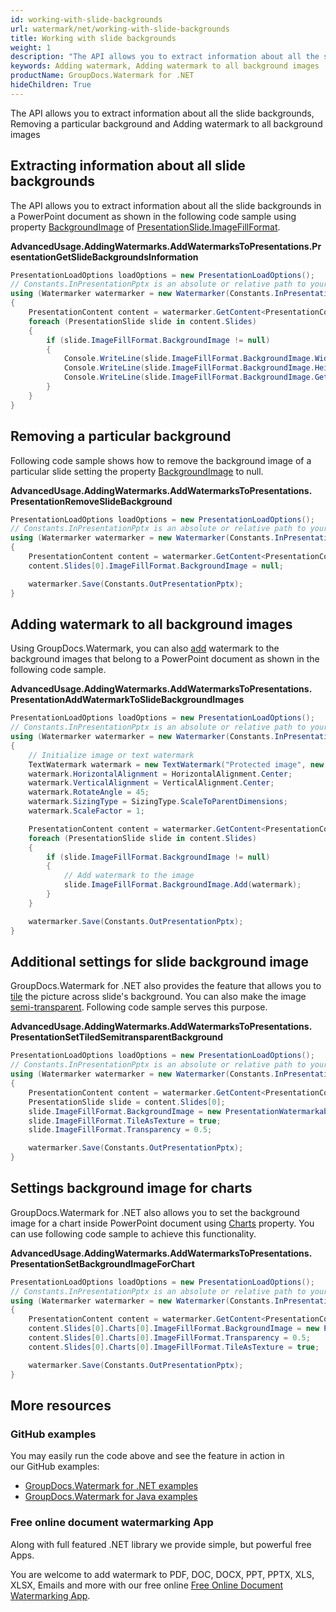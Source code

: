 ```yaml
---
id: working-with-slide-backgrounds
url: watermark/net/working-with-slide-backgrounds
title: Working with slide backgrounds
weight: 1
description: "The API allows you to extract information about all the slide backgrounds, Removing a particular background and Adding watermark to all background images"
keywords: Adding watermark, Adding watermark to all background images
productName: GroupDocs.Watermark for .NET
hideChildren: True
---
```


The API allows you to extract information about all the slide backgrounds, Removing a particular background and Adding watermark to all background images

## Extracting information about all slide backgrounds

The API allows you to extract information about all the slide backgrounds in a PowerPoint document as shown in the following code sample using property [BackgroundImage](https://apireference.groupdocs.com/net/watermark/groupdocs.watermark.contents.presentation/presentationimagefillformat/properties/backgroundimage) of [PresentationSlide.ImageFillFormat](https://apireference.groupdocs.com/net/watermark/groupdocs.watermark.contents.presentation/presentationbaseslide/properties/imagefillformat).

**AdvancedUsage.AddingWatermarks.AddWatermarksToPresentations.PresentationGetSlideBackgroundsInformation**

```csharp
PresentationLoadOptions loadOptions = new PresentationLoadOptions();
// Constants.InPresentationPptx is an absolute or relative path to your document. Ex: @"C:\Docs\presentation.pptx"
using (Watermarker watermarker = new Watermarker(Constants.InPresentationPptx, loadOptions))
{
    PresentationContent content = watermarker.GetContent<PresentationContent>();
    foreach (PresentationSlide slide in content.Slides)
    {
        if (slide.ImageFillFormat.BackgroundImage != null)
        {
            Console.WriteLine(slide.ImageFillFormat.BackgroundImage.Width);
            Console.WriteLine(slide.ImageFillFormat.BackgroundImage.Height);
            Console.WriteLine(slide.ImageFillFormat.BackgroundImage.GetBytes().Length);
        }
    }
}
```

## Removing a particular background

Following code sample shows how to remove the background image of a particular slide setting the property [BackgroundImage](https://apireference.groupdocs.com/net/watermark/groupdocs.watermark.contents.presentation/presentationimagefillformat/properties/backgroundimage) to null.

**AdvancedUsage.AddingWatermarks.<WBR>AddWatermarksToPresentations.<WBR>PresentationRemoveSlideBackground**

```csharp
PresentationLoadOptions loadOptions = new PresentationLoadOptions();
// Constants.InPresentationPptx is an absolute or relative path to your document. Ex: @"C:\Docs\presentation.pptx"
using (Watermarker watermarker = new Watermarker(Constants.InPresentationPptx, loadOptions))
{
    PresentationContent content = watermarker.GetContent<PresentationContent>();
    content.Slides[0].ImageFillFormat.BackgroundImage = null;

    watermarker.Save(Constants.OutPresentationPptx);
}
```

## Adding watermark to all background images

Using GroupDocs.Watermark, you can also [add](https://apireference.groupdocs.com/net/watermark/groupdocs.watermark.contents.image/watermarkableimage/methods/add) watermark to the background images that belong to a PowerPoint document as shown in the following code sample.

**AdvancedUsage.AddingWatermarks.<WBR>AddWatermarksToPresentations.<WBR>PresentationAddWatermarkToSlideBackgroundImages**

```csharp
PresentationLoadOptions loadOptions = new PresentationLoadOptions();
// Constants.InPresentationPptx is an absolute or relative path to your document. Ex: @"C:\Docs\presentation.pptx"
using (Watermarker watermarker = new Watermarker(Constants.InPresentationPptx, loadOptions))
{
    // Initialize image or text watermark
    TextWatermark watermark = new TextWatermark("Protected image", new Font("Arial", 8));
    watermark.HorizontalAlignment = HorizontalAlignment.Center;
    watermark.VerticalAlignment = VerticalAlignment.Center;
    watermark.RotateAngle = 45;
    watermark.SizingType = SizingType.ScaleToParentDimensions;
    watermark.ScaleFactor = 1;

    PresentationContent content = watermarker.GetContent<PresentationContent>();
    foreach (PresentationSlide slide in content.Slides)
    {
        if (slide.ImageFillFormat.BackgroundImage != null)
        {
            // Add watermark to the image
            slide.ImageFillFormat.BackgroundImage.Add(watermark);
        }
    }

    watermarker.Save(Constants.OutPresentationPptx);
}
```

## Additional settings for slide background image

GroupDocs.Watermark for .NET also provides the feature that allows you to [tile](https://apireference.groupdocs.com/net/watermark/groupdocs.watermark.contents.presentation/presentationimagefillformat/properties/tileastexture) the picture across slide's background. You can also make the image [semi-transparent](https://apireference.groupdocs.com/net/watermark/groupdocs.watermark.contents.presentation/presentationimagefillformat/properties/transparency). Following code sample serves this purpose.

**AdvancedUsage.AddingWatermarks.<WBR>AddWatermarksToPresentations.<WBR>PresentationSetTiledSemitransparentBackground**

```csharp
PresentationLoadOptions loadOptions = new PresentationLoadOptions();
// Constants.InPresentationPptx is an absolute or relative path to your document. Ex: @"C:\Docs\presentation.pptx"
using (Watermarker watermarker = new Watermarker(Constants.InPresentationPptx, loadOptions))
{
    PresentationContent content = watermarker.GetContent<PresentationContent>();
    PresentationSlide slide = content.Slides[0];
    slide.ImageFillFormat.BackgroundImage = new PresentationWatermarkableImage(File.ReadAllBytes(Constants.BackgroundPng));
    slide.ImageFillFormat.TileAsTexture = true;
    slide.ImageFillFormat.Transparency = 0.5;

    watermarker.Save(Constants.OutPresentationPptx);
}
```

## Settings background image for charts

GroupDocs.Watermark for .NET also allows you to set the background image for a chart inside PowerPoint document using [Charts](https://apireference.groupdocs.com/net/watermark/groupdocs.watermark.contents.presentation/presentationbaseslide/properties/charts) property. You can use following code sample to achieve this functionality.

**AdvancedUsage.AddingWatermarks.<WBR>AddWatermarksToPresentations.<WBR>PresentationSetBackgroundImageForChart**

```csharp
PresentationLoadOptions loadOptions = new PresentationLoadOptions();
// Constants.InPresentationPptx is an absolute or relative path to your document. Ex: @"C:\Docs\presentation.pptx"
using (Watermarker watermarker = new Watermarker(Constants.InPresentationPptx, loadOptions))
{
    PresentationContent content = watermarker.GetContent<PresentationContent>();
    content.Slides[0].Charts[0].ImageFillFormat.BackgroundImage = new PresentationWatermarkableImage(File.ReadAllBytes(Constants.TestPng));
    content.Slides[0].Charts[0].ImageFillFormat.Transparency = 0.5;
    content.Slides[0].Charts[0].ImageFillFormat.TileAsTexture = true;

    watermarker.Save(Constants.OutPresentationPptx);
}
```

## More resources

### GitHub examples

You may easily run the code above and see the feature in action in our GitHub examples:

* [GroupDocs.Watermark for .NET examples](https://github.com/groupdocs-watermark/GroupDocs.Watermark-for-.NET)
* [GroupDocs.Watermark for Java examples](https://github.com/groupdocs-watermark/GroupDocs.Watermark-for-Java)

### Free online document watermarking App

Along with full featured .NET library we provide simple, but powerful free Apps.

You are welcome to add watermark to PDF, DOC, DOCX, PPT, PPTX, XLS, XLSX, Emails and more with our free online [Free Online Document Watermarking App](https://products.groupdocs.app/watermark).

